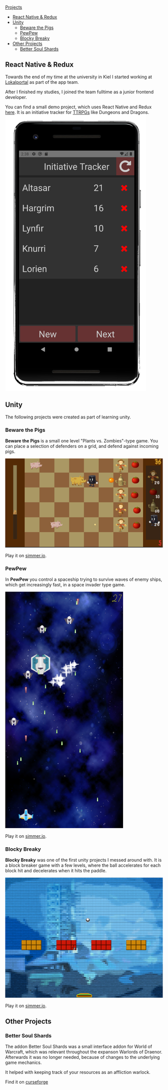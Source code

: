 [Projects](#projects)
* [React Native & Redux](#RNR)
* [Unity](#BewarePigs)
  * [Beware the Pigs](#BewarePigs)
  * [PewPew](#PewPew)
  * [Blocky Breaky](#blocky)
* [Other Projects](#other)
  * [Better Soul Shards](#bss)

## React Native & Redux
<a name="RNR"></a>

Towards the end of my time at the university in Kiel I started working at [Lokalportal](https://lokalportal.de) as part of the app team.

After I finished my studies, I joined the team fulltime as a junior frontend developer.

You can find a small demo project, which uses React Native and Redux [here](https://github.com/digorath/init).
It is an initiative tracker for [TTRPGs](https://en.wikipedia.org/wiki/Tabletop_role-playing_game) like Dungeons and Dragons.
![Initiative Tracker](./Init.png)

## Unity

<a name="projects"></a>
The following projects were created as part of learning unity.

### Beware the Pigs 
<a name="BewarePigs"></a>

**Beware the Pigs** is a small one level "Plants vs. Zombies"-type game. You can place a selection of defenders on a grid, and defend against incoming pigs.

![Beware the Pigs Image](./BewarePigs.png "Beware the Pigs")

Play it on [simmer.io](https://simmer.io/@digorath/beware-the-pigs).

### PewPew
<a name="PewPew"></a>

In **PewPew** you control a spaceship trying to survive waves of enemy ships, which get increasingly fast, in a space invader type game.

![PewPew Image](./PewPew.png "PewPew pew pew pew!")

Play it on [simmer.io](https://simmer.io/@digorath/pewpew).

### Blocky Breaky 
<a name="blocky"></a>

**Blocky Breaky** was one of the first unity projects I messed around with. It is a block breaker game with a few levels, where the ball accelerates for each block hit and decelerates when it hits the paddle.

![Blocky Breaky Image](./BlockyBreaky.png "PewPew pew pew pew!")

Play it on [simmer.io](https://simmer.io/@digorath/blockybreaky).

## Other Projects
<a name="other"></a>

### Better Soul Shards
<a name="bss"></a>

The addon Better Soul Shards was a small interface addon for World of Warcraft, which was relevant throughout the expanson Warlords of Draenor. Afterwards it was no longer needed, because of changes to the underlying game mechanics. 

It helped with keeping track of your resources as an affliction warlock.

Find it on [curseforge](https://www.curseforge.com/wow/addons/bss)